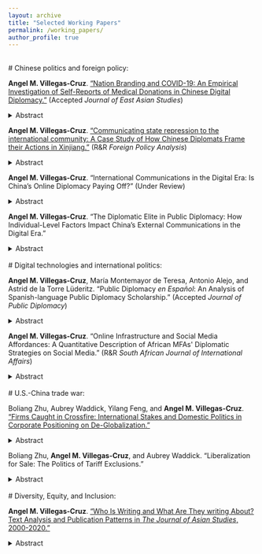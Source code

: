 ```yaml
---
layout: archive
title: "Selected Working Papers"
permalink: /working_papers/
author_profile: true
---
```

<br />
# Chinese politics and foreign policy:

<b>Angel M. Villegas-Cruz</b>. [“Nation Branding and COVID-19: An Empirical Investigation of Self-Reports of Medical Donations in Chinese Digital Diplomacy.”](https://github.com/AngelVillegasCruz/AngelVillegasCruz.github.io/raw/master/files/COVID_19.pdf) (Accepted <i>Journal of East Asian Studies</i>)

<details>
<summary>Abstract</summary>
This research examines how Beijing uses social media to publicize donations and engage in nation branding as it responds to the global backlash sparked by COVID-19. It argues that self-reports of medical donations aim to enhance China’s national brand, and therefore, reports about donations are expected to target countries harder hit by the virus. To test its claims, the research analyzes over 55,000 tweets published by Chinese diplomatic missions. The results show —controlled for Chinese donation exports— a positive and significant relationship between self-reports of medical donations and the host’s spread of COVID-19. Conversely, political or economic partners tend not to be mentioned as recipients. A comparison of government (CCP, ministries, etc.) and non-government donors (immigrants, firms, etc.) shows that only tweets about government donors are positively correlated with the spread of the virus. This research advances our knowledge of Chinese diplomats’ online political behavior.
</details>

<b>Angel M. Villegas-Cruz</b>. [“Communicating state repression to the international community: A Case Study of How Chinese Diplomats Frame their Actions in Xinjiang.”](https://github.com/AngelVillegasCruz/AngelVillegasCruz.github.io/raw/master/files/Xinjiang.pdf) (R&R <i>Foreign Policy Analysis</i>)

<details>
<summary>Abstract</summary>
Regimes and their proxies seek to legitimize overt state repression abroad to avoid economic and reputational costs. Yet, few scholars have studied the international dimension of repression image management. I examine how countries communicate their repressive actions to the international community depending on the audience. Framing repression as a legitimate response to a credible threat (threat strategy) is more likely when communicating with countries facing higher levels of domestic threat. But due to in-group favoritism, when addressing in-group audiences of the repressed, governments are more likely to frame repression as necessary to protect the repressed (benevolent rule strategy). To test these claims, I collect 88,011 tweets about activities in Xinjiang published by 88 Chinese diplomatic accounts from 2014 to 2020. The results suggest that regimes change their repression image management strategies depending on the audience. Chinese government accounts in countries with higher levels of domestic conflict are more likely to use the threat strategy than those in countries with lower levels of conflict, while those in countries with a similar in-group to Xinjiang (Muslim countries) are more likely to use the benevolent rule strategy than those in out-group states. This expands our understanding of the communication strategies of human-rights-abusing regimes.
</details>

<b>Angel M. Villegas-Cruz</b>. “International Communications in the Digital Era: Is China’s Online Diplomacy Paying Off?” (Under Review)

<details>
<summary>Abstract</summary>
Can China’s online diplomacy influence foreign public opinion? This research theorizes on the impact of commonly used strategies in Chinese external communications, namely messages with a friendly tone, competing information, and verbal aggression. The study then conducts a survey experiment exposing American internet users to Chinese diplomatic tweets carrying these messages. The findings show that Chinese online diplomacy does not significantly alter general perceptions of China but has a strong backlash effect. Exposure to any Chinese diplomatic tweet with competing information, verbal aggressiveness, and, to a lesser extent, a friendly tone increases support for tougher policies toward Beijing. Respondents are particularly in favor of imposing economic sanctions on China, defending Taiwan from Chinese invasion, and recognizing Taiwan as an independent country. A subgroup analysis reveals diverse treatment effects based on participants’ social media use and education, but not partisan identity. These findings have implications for the future of Chinese external communications and U.S.-China relations.
</details>

<b>Angel M. Villegas-Cruz</b>. “The Diplomatic Elite in Public Diplomacy: How Individual-Level Factors Impact China’s External Communications in the Digital Era.”

<details>
<summary>Abstract</summary>
I explore whether Chinese diplomats’ personal backgrounds influence the way they use social media. I argue that diplomats with a non-traditional background (e.g., did not graduate from an elite diplomatic school) have a higher incentive to burnish their reputation at home through the use of digital diplomacy. To investigate this, I scrape tweets by Chinese diplomats and combine them with an original dataset of biographical information about the Chinese diplomatic elite, which I collected with the help of an undergraduate research assistant. The dataset contains information on approximately 500 high-level Chinese diplomatic elites, including Ministers, Vice-Ministers, Director-Generals, Deputy Director-Generals, Ambassadors, and Consuls. I collect information such as age, birthplace, gender, ethnicity, educational background, professional experience, language skills, etc. Through statistical analysis, I subsequently examine which individual-level factors influence their online political behavior.
</details>

<br />
# Digital technologies and international politics:

<b>Angel M. Villegas-Cruz</b>, María Montemayor de Teresa, Antonio Alejo, and Astrid de la Torre Lüderitz. “Public Diplomacy <i>en Español</i>: An Analysis of Spanish-language Public Diplomacy Scholarship.” (Accepted <i> Journal of Public Diplomacy</i>)

<details>
<summary>Abstract</summary>
Public diplomacy scholarship typically centers on English-language works, yet significant research on public diplomacy and related topics, like soft power, is emerging in other languages. This study uses computational text analysis to examine Spanish-language peer-reviewed articles on public diplomacy from 2001 to 2023. The findings reveal interesting patterns in Spanish-language public diplomacy scholarship, including theoretical focuses, geographic areas of study, and gendered citation patterns. Spanish-language public diplomacy scholarship is largely dominated by scholars from Spain. Mexico, however, stands out as the most frequently studied geographic area, followed by Spain, the United States, and, to a lesser extent, Colombia and Argentina. The results underscore a strong focus on concepts like image, communication, and public opinion, reflecting crucial concerns in the foreign policy of Spanish-speaking countries. Finally, the findings reveal a gender imbalance, with men comprising the majority of authors, and a statistical analysis indicates that works by women receive fewer citations than those by men. This essay is a first step in understanding key trends and gendered patterns in public diplomacy, aligning with a broader movement striving to decolonize academic literature and prioritize the publication of articles focusing on under-represented people and geographic areas within the field.
</details>

<b>Angel M. Villegas-Cruz</b>. “Online Infrastructure and Social Media Affordances: A Quantitative Description of African MFAs' Diplomatic Strategies on Social Media.” (R&R <i>South African Journal of International Affairs</i>)

<details>
<summary>Abstract</summary>
The use of social media in public diplomacy, or digital diplomacy, can be a tool for low-level information warfare to shape public opinion and serve political interests. Despite the focus of existing literature on Western powers, African MFAs have embraced the digital revolution. This article traces the emergence of African digital diplomacy by exploring its online infrastructure, including its presence, determinants, followers, and more, through cross-platform and cross-country comparisons. It employs a quantitative descriptive approach to analyze an original dataset of all African MFAs on social media. Findings reveal that African MFAs are more active on Twitter despite having a larger presence on Facebook. The key determinants of African digital diplomacy are a large population, English as an official language, democratic governance, and widespread internet access. This research has implications for diplomatic communications in Africa and beyond.
</details>

<br />
# U.S.-China trade war:

Boliang Zhu, Aubrey Waddick, Yilang Feng, and <b>Angel M. Villegas-Cruz</b>. [“Firms Caught in Crossfire: International Stakes and Domestic Politics in Corporate Positioning on De-Globalization.”](https://s18798.pcdn.co/gripe/wp-content/uploads/sites/18249/2021/07/TradeWar_072021.pdf)

<details>
<summary>Abstract</summary>
There has been a rise of protectionism and a move toward de-globalization across the globe. It is puzzling why businesses have not been more vocal opponents of protectionist policies. We examine U.S. firms’ public position taking in the U.S.-China trade war. After collecting a comprehensive dataset of firms’ public positions on the trade war, we show only 1.73 percent of large and very large U.S. firms have openly voiced opposition. One the one hand, we find larger and more productive firms, multinationals, and those more integrated in global supply chains are significantly more likely to openly oppose the imposition of tariffs. On the other hand, firms located in Republican districts are significantly less likely to do so. Our study is among the first to document firms’ positioning in a high-profile trade war. We demonstrate a critical role of domestic politics in silencing firms’ public opposition, which has important implications for globalization.
</details>

Boliang Zhu, <b>Angel M. Villegas-Cruz</b>, and Aubrey Waddick. “Liberalization for Sale: The Politics of Tariff Exclusions.”

<details>
<summary>Abstract</summary>
We propose and test an argument of liberalization for sale, akin to “protection for sale” (Grossman and Helpman 1994). In a new world where protectionism is the status quo, trade liberalization becomes a highly valuable private benefit, and it is targetable to specific constituents for political gains. Empirically, we examine the tariff exclusion process in the high-profile U.S.-China trade war. We build a novel data set of firms’ tariff exclusion requests and exemptions for the universe of large and very large U.S. firms. We show that firms’ decisions of submitting tariff exclusion requests are both economically and politically motivated. Yet, the Office of the U.S. Trade Representative’s tariff exclusion process is highly politicized and its decision of granting a tariff exclusion is primarily politically driven. Tariff exclusions are used to shore up political support in pivotal swing districts and to reward firms that are politically connected to the president’s co-partisans.
</details>

<br />
# Diversity, Equity, and Inclusion:

<b>Angel M. Villegas-Cruz</b>. [“Who Is Writing and What Are They writing About? Text Analysis and Publication Patterns in <i>The Journal of Asian Studies</i>, 2000-2020.”](https://github.com/AngelVillegasCruz/AngelVillegasCruz.github.io/raw/master/files/Figures_CAS/Text_analysis_and_JAS_VIllegas_Cruz.pdf)

<details>
<summary>Abstract</summary>
This research examines publication patterns in Asian studies by using <i>The Journal of Asian Studies</i> (JAS) from 2000 to 2020 as a case study. Employing computational text analysis, I collect and analyze data about JAS authors and research articles. The findings reveal interesting patterns, in particular about authors’ gender, academic rank, affiliation, discipline, and geographic area of study. The results show an imbalance in publication rates for men and women in the JAS. The number of male authors is 414 (60%), while the number of female authors is 276 (40%). We also see a significant gender imbalance for female authors in all tenured and tenure-track positions. Furthermore, the analysis shows that historians and China scholars make up the bulk of JAS authors. Historians represent 42% of published authors (288 authors). Mainland China is the most studied geographical area, accounting for 199 (29%) of articles. JAS publication patterns in the 21st century have not been written about elsewhere. This essay is a first step in understanding gendered patterns of publications in Asian studies. It can help Asianists prioritize publishing articles about under-represented authors, disciplines, and geographic areas in the field.
</details>
